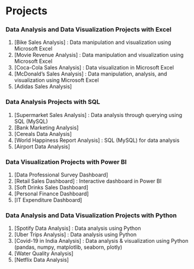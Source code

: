 # Projects
### Data Analysis and Data Visualization Projects with Excel
1. [Bike Sales Analysis] : Data manipulation and visualization using Microsoft Excel
2. [Movie Revenue Analysis] : Data manipulation and visualization using Microsoft Excel
3. [Coca-Cola Sales Analysis] : Data visualization in Microsoft Excel
4. [McDonald’s Sales Analysis] : Data manipulation, analysis, and visualization using Microsoft Excel
5. [Adidas Sales Analysis]
### Data Analysis Projects with SQL
1. [Supermarket Sales Analysis] : Data analysis through querying using SQL (MySQL)
2. [Bank Marketing Analysis]
3. [Cereals Data Analysis]
4. [World Happiness Report Analysis] : SQL (MySQL) for data analysis
5. [Airport Data Analysis]
### Data Visualization Projects with Power BI
1. [Data Professional Survey Dashboard]
2. [Retail Sales Dashboard] : Interactive dashboard in Power BI
3. [Soft Drinks Sales Dashboard]
4. [Personal Finance Dashboard]
5. [IT Expenditure Dashboard]
### Data Analysis and Data Visualization Projects with Python
1. [Spotify Data Analysis] : Data analysis using Python
2. [Uber Trips Analysis] : Data analysis using Python
3. [Covid-19 in India Analysis] : Data analysis & visualization using Python (pandas, numpy, matplotlib, seaborn, plotly)
4. [Water Quality Analysis]
5. [Netflix Data Analysis]
